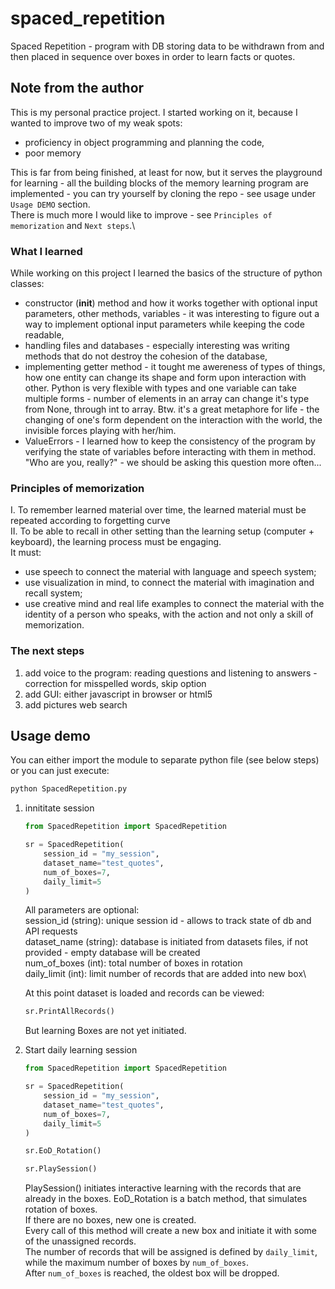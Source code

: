 # spaced_repetition

Spaced Repetition - program with DB storing data to be withdrawn from and then placed in sequence over boxes in order to learn facts or quotes.

## Note from the author

This is my personal practice project.
I started working on it, because I wanted to improve two of my weak spots:

- proficiency in object programming and planning the code,
- poor memory

This is far from being finished, at least for now, but it serves the playground for learning - all the building blocks of the memory learning program are implemented - you can try yourself by cloning the repo - see usage under `Usage DEMO` section.\
There is much more I would like to improve - see `Principles of memorization` and `Next steps`.\

### What I learned

While working on this project I learned the basics of the structure of python classes:

- constructor (__init__) method and how it works together with optional input parameters, other methods, variables - it was interesting to figure out a way to implement optional input parameters while keeping the code readable,
- handling files and databases - especially interesting was writing methods that do not destroy the cohesion of the database,
- implementing getter method - it tought me awereness of types of things, how one entity can change its shape and form upon interaction with other. Python is very flexible with types and one variable can take multiple forms - number of elements in an array can change it's type from None, through int to array. Btw. it's a great metaphore for life  - the changing of one's form dependent on the interaction with the world, the invisible forces playing with her/him.
- ValueErrors - I learned how to keep the consistency of the program by verifying the state of variables before interacting with them in method.\
"Who are you, really?" - we should be asking this question more often...

### Principles of memorization

I. To remember learned material over time, the learned material must be repeated according to forgetting curve\
II. To be able to recall in other setting than the learning setup (computer + keyboard), the learning process must be engaging.\
It must:

- use speech to connect the material with language and speech system;
- use visualization in mind, to connect the material with imagination and recall system;
- use creative mind and real life examples to connect the material with the identity of a person who speaks, with the action and not only a skill of memorization.

### The next steps

1. add voice to the program: reading questions and listening to answers
    -correction for misspelled words, skip option
2. add GUI: either javascript in browser or html5
3. add pictures web search

## Usage demo

You can either import the module to separate python file (see below steps) or you can just execute:

```bash
python SpacedRepetition.py
```

1. innititate session

    ```python
    from SpacedRepetition import SpacedRepetition

    sr = SpacedRepetition(
        session_id = "my_session",
        dataset_name="test_quotes",
        num_of_boxes=7,
        daily_limit=5
    )
    ```

    All parameters are optional:\
                session_id (string): unique session id - allows to track state of db
                                    and API requests\
                dataset_name (string): database is initiated from datasets files,
                                    if not provided - empty database will be created\
                num_of_boxes (int): total number of boxes in rotation\
                daily_limit (int): limit number of records that are added into new box\

    At this point dataset is loaded and records can be viewed:

    ```python
    sr.PrintAllRecords()
    ```

    But learning Boxes are not yet initiated.

2. Start daily learning session

    ```python
    from SpacedRepetition import SpacedRepetition

    sr = SpacedRepetition(
        session_id = "my_session",
        dataset_name="test_quotes",
        num_of_boxes=7,
        daily_limit=5
    )

    sr.EoD_Rotation()

    sr.PlaySession()
    ```

    PlaySession()  initiates interactive learning with the records that are already in the boxes.
    EoD_Rotation is a batch method, that simulates rotation of boxes.\
    If there are no boxes, new one is created.\
    Every call of this method will create a new box and initiate it with some of the unassigned records.\
    The number of records that will be assigned is defined by `daily_limit`, while the maximum number of boxes by `num_of_boxes`.\
    After `num_of_boxes` is reached, the oldest box will be dropped.
